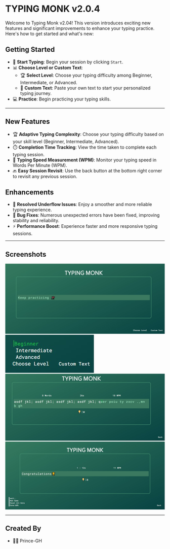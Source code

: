 # TYPING MONK v2.0.4

Welcome to Typing Monk v2.04! This version introduces exciting new features and significant improvements to enhance your typing practice. Here's how to get started and what's new:

## Getting Started

- 🔄 **Start Typing**: Begin your session by clicking `Start`.
- 📊 **Choose Level or Custom Text**:
  - 🏆 **Select Level**: Choose your typing difficulty among Beginner, Intermediate, or Advanced.
  - 📩 **Custom Text**: Paste your own text to start your personalized typing journey.
- 💻 **Practice**: Begin practicing your typing skills.

---

## New Features

- 🏆 **Adaptive Typing Complexity**: Choose your typing difficulty based on your skill level (Beginner, Intermediate, Advanced).
- ⏱️ **Completion Time Tracking**: View the time taken to complete each typing session.
- 🚀 **Typing Speed Measurement (WPM)**: Monitor your typing speed in Words Per Minute (WPM).
- 🔙 **Easy Session Revisit**: Use the back button at the bottom right corner to revisit any previous session.

## Enhancements

- 🔧 **Resolved Underflow Issues**: Enjoy a smoother and more reliable typing experience.
- 🐞 **Bug Fixes**: Numerous unexpected errors have been fixed, improving stability and reliability.
- ⚡ **Performance Boost**: Experience faster and more responsive typing sessions.

---

## Screenshots

![Typing Monk Screenshot 1](p1.jpg)<br>
![Typing Monk Screenshot 2](p2.jpg)<br>
![Typing Monk Screenshot 3](p3.jpg)<br>
![Typing Monk Screenshot 4](p4.jpg)

---

## Created By
- 👨‍💻 Prince-GH
